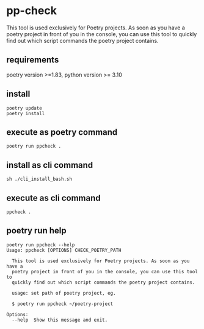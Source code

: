 # pp-check

This tool is used exclusively for Poetry projects. As soon as you have a poetry project in front of you in the console, you can use this tool to quickly find out which script commands the poetry project contains.

## requirements

poetry version >=1.83, python version >= 3.10

## install

```
poetry update
poetry install
```

## execute as poetry command

```
poetry run ppcheck .
```

## install as cli command

```
sh ./cli_install_bash.sh
```

## execute as cli command

```
ppcheck .
```

## poetry run help

```
poetry run ppcheck --help
Usage: ppcheck [OPTIONS] CHECK_POETRY_PATH

  This tool is used exclusively for Poetry projects. As soon as you have a
  poetry project in front of you in the console, you can use this tool to
  quickly find out which script commands the poetry project contains.

  usage: set path of poetry project, eg.

  $ poetry run ppcheck ~/poetry-project

Options:
  --help  Show this message and exit.
```

